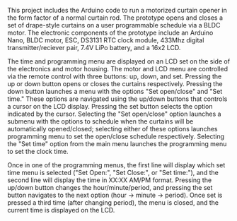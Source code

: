 This project includes the Arduino code to run a motorized curtain opener in the form factor of a normal curtain rod. The prototype opens and closes a set of drape-style curtains on a user programmable schedule via a BLDC motor. The electronic components of the prototype include an Arduino Nano, BLDC motor, ESC, DS3131 RTC clock module, 433Mhz digital transmitter/reciever pair, 7.4V LiPo battery, and a 16x2 LCD.

The time and programming menu are displayed on an LCD set on the side of the electronics and motor housing. The motor and LCD menu are controlled via the remote control with three buttons: up, down, and set. Pressing the up or down button opens or closes the curtains respectively. Pressing the down button launches a menu with the options "Set open/close" and "Set time." These options are navigated using the up/down buttons that controls a cursor on the LCD display. Pressing the set button selects the option indicated by the cursor. Selecting the "Set open/close" option launches a submenu with the options to schedule when the curtains will be automatically opened/closed; selecting either of these options launches programming menu to set the open/close schedule respectively. Selecting the "Set time" option from the main menu launches the programming menu to set the clock time. 

Once in one of the programming menus, the first line will display which set time menu is selected ("Set Open:", "Set Close:", or "Set time:"), and the second line will display the time in XX:XX AM/PM format. Pressing the up/down button changes the hour/minute/period, and pressing the set button navigates to the next option (hour -> minute -> period). Once set is pressed a third time (after changing period), the menu is closed, and the current time is displayed on the LCD.
